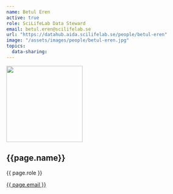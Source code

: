 ```yaml
---
name: Betul Eren
active: true
role: SciLifeLab Data Steward
email: betul.eren@scilifelab.se
url: "https://datahub.aida.scilifelab.se/people/betul-eren"
image: "/assets/images/people/betul-eren.jpg"
topics:
  data-sharing:
---
```

<div class="personContainer">
  <div class="personSub">
  <img  src="{{ page.image }}" alt="" style="width: 200px; cursor: pointer;">
</div>
<div class="personSub">
  <h2>{{page.name}}</h2>
  <p>{{ page.role }}</p>
  <p><a href="{{ page.mailto }}">{{ page.email }}</a></p>
  </div>
</div>

